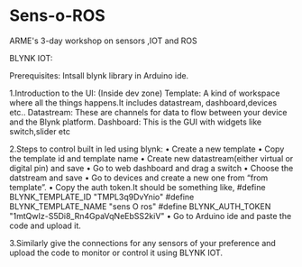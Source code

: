 # Sens-o-ROS
ARME's 3-day workshop on sensors ,IOT and ROS

BLYNK IOT:

Prerequisites: Intsall blynk library in Arduino ide.

1.Introduction to the UI:
(Inside dev zone)
	Template: A kind of workspace where all the things happens.It includes datastream, dashboard,devices etc..
	Datastream: These are channels for data to flow between your device and the Blynk platform.
	Dashboard: This is the GUI with widgets like switch,slider etc

2.Steps to control built in led using blynk:
•	Create a new template
•	Copy the template id and template name
•	Create new datastream(either virtual or digital pin) and save
•	Go to web dashboard and drag a switch
•	Choose the datstream and save
•	Go to devices and create a new one from “from template”.
•	Copy the auth token.It should be something like,
 #define BLYNK_TEMPLATE_ID "TMPL3q9DvYnio"
#define BLYNK_TEMPLATE_NAME "sens O ros"
#define BLYNK_AUTH_TOKEN "1mtQwIz-S5Di8_Rn4GpaVqNeEbSS2kiV" 
•	Go to Arduino ide and paste the code and upload it.

3.Similarly give the connections for any sensors of your preference and upload the code to monitor or control it using BLYNK IOT.





	
